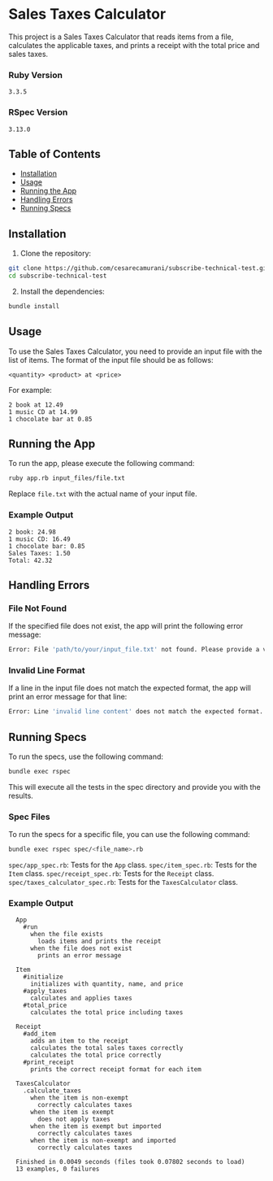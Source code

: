 # Sales Taxes Calculator

This project is a Sales Taxes Calculator that reads items from a file, calculates the applicable taxes, and prints a receipt with the total price and sales taxes.

### Ruby Version
```
3.3.5
```

### RSpec Version
```
3.13.0
```

## Table of Contents

- [Installation](#installation)
- [Usage](#usage)
- [Running the App](#running-the-app)
- [Handling Errors](#handling-errors)
- [Running Specs](#running-specs)

## Installation

1. Clone the repository:

  ```sh
  git clone https://github.com/cesarecamurani/subscribe-technical-test.git
  cd subscribe-technical-test
  ```

2. Install the dependencies:

  ```sh
  bundle install
  ```

## Usage

To use the Sales Taxes Calculator, you need to provide an input file with the list of items. The format of the input file should be as follows:

```
<quantity> <product> at <price>
```

For example:

```
2 book at 12.49
1 music CD at 14.99
1 chocolate bar at 0.85
```

## Running the App

To run the app, please execute the following command:

```sh
ruby app.rb input_files/file.txt
```

Replace `file.txt` with the actual name of your input file.

### Example Output

```
2 book: 24.98
1 music CD: 16.49
1 chocolate bar: 0.85
Sales Taxes: 1.50
Total: 42.32
```

## Handling Errors

### File Not Found

If the specified file does not exist, the app will print the following error message:

```sh
Error: File 'path/to/your/input_file.txt' not found. Please provide a valid file path.
```

### Invalid Line Format

If a line in the input file does not match the expected format, the app will print an error message for that line:

```sh
Error: Line 'invalid line content' does not match the expected format.
```

## Running Specs

To run the specs, use the following command:

```sh
bundle exec rspec
```

This will execute all the tests in the spec directory and provide you with the results.

### Spec Files

To run the specs for a specific file, you can use the following command:

```sh
bundle exec rspec spec/<file_name>.rb
```

`spec/app_spec.rb`: Tests for the `App` class.
`spec/item_spec.rb`: Tests for the `Item` class.
`spec/receipt_spec.rb`: Tests for the `Receipt` class.
`spec/taxes_calculator_spec.rb`: Tests for the `TaxesCalculator` class.

### Example Output

```
  App
    #run
      when the file exists
        loads items and prints the receipt
      when the file does not exist
        prints an error message

  Item
    #initialize
      initializes with quantity, name, and price
    #apply_taxes
      calculates and applies taxes
    #total_price
      calculates the total price including taxes

  Receipt
    #add_item
      adds an item to the receipt
      calculates the total sales taxes correctly
      calculates the total price correctly
    #print_receipt
      prints the correct receipt format for each item

  TaxesCalculator
    .calculate_taxes
      when the item is non-exempt
        correctly calculates taxes
      when the item is exempt
        does not apply taxes
      when the item is exempt but imported
        correctly calculates taxes
      when the item is non-exempt and imported
        correctly calculates taxes

  Finished in 0.0049 seconds (files took 0.07802 seconds to load)
  13 examples, 0 failures
```
